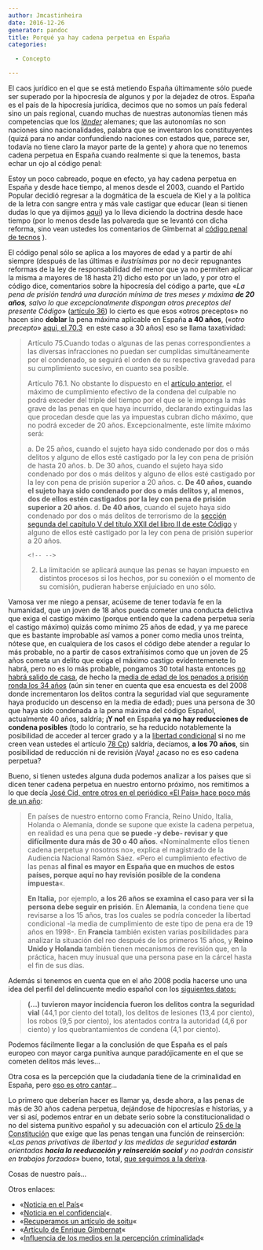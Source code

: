 ```yaml
---
author: Jmcastinheira
date: 2016-12-26
generator: pandoc
title: Porqué ya hay cadena perpetua en España
categories:

  - Concepto

---
```




El caos jurídico en el que se está metiendo España últimamente sólo
puede ser superado por la hipocresía de algunos y por la dejadez de
otros. España es el país de la hipocresía jurídica, decimos que no somos
un país federal sino un pais regional, cuando muchas de nuestras
autonomías tienen más competencias que los
[*länder*](http://es.wikipedia.org/wiki/Alemania#Estados) alemanes; que
las autonomías no son naciones sino nacionalidades, palabra que se
inventaron los constituyentes (quizá para no andar confundiendo naciones
con estados que, parece ser, todavía no tiene claro la mayor parte de la
gente) y ahora que no tenemos cadena perpetua en España cuando realmente
si que la tenemos, basta echar un ojo al código penal:

Estoy un poco cabreado, poque en efecto, ya hay cadena perpetua en
España y desde hace tiempo, al menos desde el 2003, cuando el Partido
Popular decidió regresar a la dogmática de la escuela de Kiel y a la
política de la letra con sangre entra y más vale castigar que educar
(lean si tienen dudas lo que ya dijimos
[aqui](http://entelequia.bligoo.com/content/view/665896/Caamano-y-el-derecho-penal-del-enemigo.html))
ya lo lleva diciendo la doctrina desde hace tiempo (por lo menos desde
las polvareda que se levantó con dicha reforma, sino vean ustedes los
comentarios de Gimbernat al [código penal de
tecnos](http://www.tecnos.es/cgi-bin/index5.pl?id_sello_editorial_web=12&id_criterio=1000008&salto=0&adelante=1&id_clase=10445#)
).

El código penal sólo se aplica a los mayores de edad y a partir de ahí
siempre (después de las últimas e *ilustrísimas* por no decir
repugnantes reformas de la ley de responsabilidad del menor que ya no
permiten aplicar la misma a mayores de 18 hasta 21) dicho esto por un
lado, y por otro el código dice, comentarios sobre la hipocresía del
código a parte, que «*La pena de prisión tendrá una duración mínima de
tres meses y máxima **de 20 años**, salvo lo que excepcionalmente
dispongan otros preceptos del presente Código*» ([artículo
36](http://noticias.juridicas.com/base_datos/Penal/lo10-1995.l1t3.html#a36))
lo cierto es que esos «otros preceptos» no hacen sino **doblar** la pena
máxima aplicable en España **a 40 años**, («*otro precepto*» [aqui, el
70.3](http://noticias.juridicas.com/base_datos/Penal/lo10-1995.l1t3.html#a70) 
en este caso a 30 años) eso se llama taxatividad:

> Artículo 75.Cuando todas o algunas de las penas correspondientes a las
> diversas infracciones no puedan ser cumplidas simultáneamente por el
> condenado, se seguirá el orden de su respectiva gravedad para su
> cumplimiento sucesivo, en cuanto sea posible.
>
> Artículo 76.1. No obstante lo dispuesto en el [artículo
> anterior](http://noticias.juridicas.com/base_datos/Penal/lo10-1995.l1t3.html#a75),
> el máximo de cumplimiento efectivo de la condena del culpable no podrá
> exceder del triple del tiempo por el que se le imponga la más grave de
> las penas en que haya incurrido, declarando extinguidas las que
> procedan desde que las ya impuestas cubran dicho máximo, que no podrá
> exceder de 20 años. Excepcionalmente, este límite máximo será:
>
> a.  De 25 años, cuando el sujeto haya sido condenado por dos o más
>     delitos y alguno de ellos esté castigado por la ley con pena de
>     prisión de hasta 20 años.
> b.  De 30 años, cuando el sujeto haya sido condenado por dos o más
>     delitos y alguno de ellos esté castigado por la ley con pena de
>     prisión superior a 20 años.
> c.  **De 40 años, cuando el sujeto haya sido condenado por dos o más
>     delitos y, al menos, dos de ellos estén castigados por la ley con
>     pena de prisión superior a 20 años**.
> d.  **De 40 años**, cuando el sujeto haya sido condenado por dos o más
>     delitos de terrorismo de la [sección segunda del capítulo V del
>     título XXII del libro II de este
>     Código](http://noticias.juridicas.com/base_datos/Penal/lo10-1995.l2t22.html#c5s2)
>     y alguno de ellos esté castigado por la ley con pena de prisión
>     superior a 20 años.
>
> ```{=html}
> <!-- -->
> ```
> 2.  La limitación se aplicará aunque las penas se hayan impuesto en
>     distintos procesos si los hechos, por su conexión o el momento de
>     su comisión, pudieran haberse enjuiciado en uno sólo.

Vamosa ver me niego a pensar, acúseme de tener todavía fe en la
humanidad, que un joven de 18 años pueda cometer una conducta delictiva
que exiga el castigo máximo (porque entiendo que la cadena perpetua
sería el castigo máximo) quizás como mínimo 25 años de edad, y ya me
parece que es bastante improbable así vamos a poner como media unos
treinta, nótese que, en cualquiera de los casos el código debe atender a
regular lo más probable, no a partir de casos extrañísimos como que un
joven de 25 años cometa un delito que exiga el máximo castigo
evidentemenete lo habrá, pero no es lo más probable, pongamos 30 total
hasta entonces [no habrá salido de
casa](http://www.20minutos.es/noticia/131374/0/jovenes/vivienda/sueldo/),
de hecho la [media de edad de los penados a prisión ronda los 34
años](http://www.rioja2.com/n-51868-501-Crecen_Espana_delitos_numero_penados)
(aún sin tener en cuenta que esa encuesta es del 2008 donde
incrementaron los delitos contra la seguridad vial que seguramente haya
producido un descenso en la media de edad); pues una persona de 30 que
haya sido condenada a la pena máxima del código Español, actualmente 40
años, saldría; **¡Y no!** en España **ya no hay reducciones de condena
posibles** (todo lo contrario, se ha reducido notablemente la
posibilidad de acceder al tercer grado y a la [libertad
condicional](http://noticias.juridicas.com/base_datos/Penal/lo10-1995.l1t3.html#a90)
si no me creen vean ustedes el artículo [78
Cp](http://noticias.juridicas.com/base_datos/Penal/lo10-1995.l1t3.html#a78))
saldría, decíamos, **a los 70 años**, sin posibilidad de reducción ni de
revisión ¡Vaya! ¿acaso no es eso cadena perpetua?

Bueno, si tienen ustedes alguna duda podemos analizar a los paises que
si dicen tener cadena perpetua en nuestro entorno próximo, nos remitimos
a lo que decía [José Cid, entre otros en el periódico «El País» hace
poco más de un
año](http://www.elpais.com/articulo/sociedad/Cadena/perpetua/Peor/anos/carcel/elpepisoc/20090225elpepisoc_1/Tes):

> En países de nuestro entorno como Francia, Reino Unido, Italia,
> Holanda o Alemania, donde se supone que existe la cadena perpetua, en
> realidad es una pena que **se puede -y debe- revisar y que
> difícilmente dura más de 30 o 40 años**. «Nominalmente ellos tienen
> cadena perpetua y nosotros no», explica el magistrado de la Audiencia
> Nacional Ramón Sáez. «Pero el cumplimiento efectivo de las penas **al
> final es mayor en España que en muchos de estos países, porque aquí no
> hay revisión posible de la condena impuesta**«.
>
> **En Italia,** por ejemplo, **a los 26 años se examina el caso para
> ver si la persona debe seguir en prisión**. En **Alemania**, la
> condena tiene que revisarse a los 15 años, tras los cuales se podría
> conceder la libertad condicional -la media de cumplimiento de este
> tipo de pena era de 19 años en 1998-. En **Francia** también existen
> varias posibilidades para analizar la situación del reo después de los
> primeros 15 años, y **Reino Unido y Holanda** también tienen
> mecanismos de revisión que, en la práctica, hacen muy inusual que una
> persona pase en la cárcel hasta el fin de sus días.

Además si tenemos en cuenta que en el año 2008 podía hacerse uno una
idea del perfil del delincuente medio español con los [siguientes
datos:](http://www.rioja2.com/n-51868-501-Crecen_Espana_delitos_numero_penados)

> **(...) tuvieron mayor incidencia fueron los delitos contra la
> seguridad vial** (44,1 por ciento del total), los delitos de lesiones
> (13,4 por ciento), los robos (9,5 por ciento), los atentados contra la
> autoridad (4,6 por ciento) y los quebrantamientos de condena (4,1 por
> ciento).

Podemos fácilmente llegar a la conclusión de que España es el país
europeo con mayor carga punitiva aunque paradójicamente en el que se
cometen delitos más leves...

Otra cosa es la percepción que la ciudadanía tiene de la criminalidad en
España, pero [eso es otro
cantar](http://criminet.ugr.es/recpc/07/recpc07-09.pdf)...

Lo primero que deberían hacer es llamar ya, desde ahora, a las penas de
más de 30 años cadena perpetua, dejándose de hipocresías e historias, y
a ver si así, podemos entrar en un debate serio sobre la
constitucionalidad o no del sistema punitivo español y su adecuación con
el artículo [25 de la
Constitución](http://noticias.juridicas.com/base_datos/Admin/constitucion.t1.html#a25)
que exige que las penas tengan una función de reinserción: «*Las penas
privativas de libertad y las medidas de seguridad **estarán** orientadas
**hacia la reeducación y reinserción social** y no podrán consistir en
trabajos forzados*» bueno, total, [que seguimos a la
deriva](http://entelequia.bligoo.com/content/view/665896/Caamano-y-el-derecho-penal-del-enemigo.html#content-top).

Cosas de nuestro país...

Otros enlaces:

-   «[Noticia en el
    País](http://www.elpais.com/articulo/sociedad/Cadena/perpetua/Peor/anos/carcel/elpepisoc/20090225elpepisoc_1/Tes)«
-   «[Noticia en el
    confidencial](http://www.elconfidencial.com/cache/2009/03/09/sociedad_11_expertos_advierten_cadena_perpetua_existe_espana_forma.html)«.
-   «[Recuperamos un artículo de
    soitu](http://www.soitu.es/soitu/2009/02/22/actualidad/1235295471_808759.html)«
  -   «[Artículo de Enrique
    Gimbernat](http://reggio.wordpress.com/2009/01/22/la-insoportable-gravedad-del-codigo-penal-i-de-enrique-gimbernat-en-el-mundo/)«
  -   «[Influencia de los medios en la percepción
    criminalidad](http://criminet.ugr.es/recpc/07/recpc07-09.pdf)«
